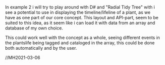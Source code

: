 In example 2 i will try to play around with D# and "Radial Tidy Tree" with i see a potential to use in displaying the timeline/lifeline of a plant, as we have as one part of our core concept.
This layout and API-part, seem to be suited to this idea, as it seem like i can load it with data from an array and database of my own choice.

This could work well with the concept as a whole, seeing different events in the plantslife being tagged and cataloged in the array, this could be done both automatically and by the user.

//MH2021-03-06